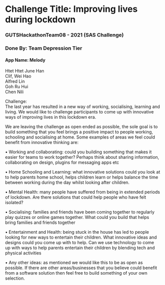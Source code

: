 # Challenge Title: Improving lives during lockdown
### GUTSHackathonTeam08 - 2021 (SAS Challenge)<br/>

### Done By: Team Depression Tier
#### App Name: Melody
Htet Htet June Han <br/>
Clif, Wei Hao <br/>
Alfred Lin <br/>
Goh Ru Hui <br/>
Chen Nili <br/>


Challenge:<br/>
The last year has resulted in a new way of working, socialising, learning and living. We would like to challenge participants to come up with innovative ways of improving lives in this lockdown era.<br/>

We are leaving the challenge as open ended as possible, the sole goal is to build something that you feel brings a positive impact to people working, schooling and socialising at home. Some examples of areas we feel could benefit from innovative thinking are:<br/>

• Working and collaborating: could you building something that makes it easier for teams to work together? Perhaps think about sharing information, collaborating on design, plugins for messaging apps etc<br/>

• Home Schooling and Learning: what innovative solutions could you look at to help parents home school, helps children learn or helps balance the time between working during the day whilst looking after children.<br/>

• Mental Health: many people have suffered from being in extended periods of lockdown. Are there solutions that could help people who have felt isolated?<br/>

• Socialising: families and friends have been coming together to regularly play quizzes or online games together. What could you build that helps bring families and friends together<br/>

• Entertainment and Health: being stuck in the house has led to people looking for new ways to entertain their children. What innovative ideas and designs could you come up with to help. Can we use technology to come up with ways to help parents entertain their children by blending tech and physical activities<br/>

• Any other ideas: as mentioned we would like this to be as open as possible. If there are other areas/businesses that you believe could benefit from a software solution then feel free to build something of your own selection.
